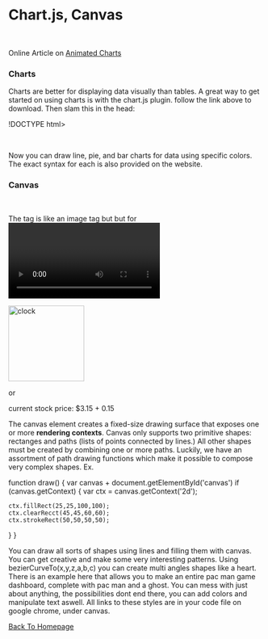 # Chart.js, Canvas
<br>

Online Article on [Animated Charts](https://www.webdesignerdepot.com/2013/11/easily-create-stunning-animated-charts-with-chart-js/)
<br>

### Charts

Charts are better for displaying data visually than tables. A great way to get started on using charts is with the chart.js plugin. follow the link above to download. Then slam this in the head:
<br>

!DOCTYPE html>
<html lang="en">
    <head>
        <meta charset="utf-8" />
        <title>Chart.js demo</title>
        <script src='Chart.min.js'></script>
    </head>
    <body>
    </body>
</html>
<br>

Now you can draw line, pie, and bar charts for data using specific colors. The exact syntax for each is also provided on the website. 
<br>

### Canvas
<br>

The tag <canvas> is like an image tag but but for <video>, <audio>, or <pictures>. It is easy to design some fallback content incase your browser doesnt load with this tag. Example of a canvas tag:
<br>

<canvas id="clock" width="150" height="150">
  <img src="images/clock.png" width="150" height="150" alt="clock"/>
</canvas>
<br>

or
<br>

<canvas id="stockGraph" width="150" height="150">
  current stock price: $3.15 + 0.15 
</canvas>
<br>

The canvas element creates a fixed-size drawing surface that exposes one or more **rendering contexts**. Canvas only supports two primitive shapes: rectanges and paths (lists of points connected by lines.) All other shapes must be created by combining one or more paths. Luckily, we have an assortment of path drawing functions which make it possible to compose very complex shapes. Ex.
<br>

function draw() {
  var canvas + document.getElementById('canvas')
  if (canvas.getContext) {
    var ctx = canvas.getContext('2d');

    ctx.fillRect(25,25,100,100);
    ctx.clearRecct(45,45,60,60);
    ctx.strokeRect(50,50,50,50);
  }
}
<br>

You can draw all sorts of shapes using lines and filling them with canvas. You can get creative and make some very interesting patterns. Using bezierCurveTo(x,y,z,a,b,c) you can create multi angles shapes like a heart. There is an example here that allows you to make an entire pac man game dashboard, complete with pac man and a ghost. You can mess with just about anything, the possibilities dont end there, you can add colors and manipulate text aswell. All links to these styles are in your code file on google chrome, under canvas.


[Back To Homepage](https://leethomas13.github.io/201-reading-notes/)